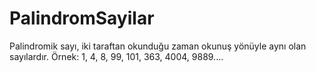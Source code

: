 # PalindromSayilar
Palindromik sayı, iki taraftan okunduğu zaman okunuş yönüyle aynı olan sayılardır.  Örnek: 1, 4, 8, 99, 101, 363, 4004, 9889....
